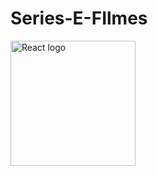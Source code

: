 # Series-E-FIlmes

<img width="200px" src="http://www.w3.org/2000/svg" className="logo react" alt="React logo" />
